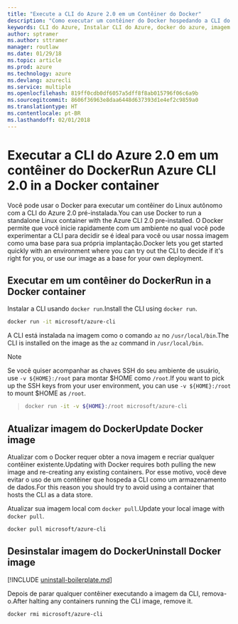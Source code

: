 ```yaml
---
title: "Execute a CLI do Azure 2.0 em um Contêiner do Docker"
description: "Como executar um contêiner do Docker hospedando a CLI do Azure 2.0"
keywords: CLI do Azure, Instalar CLI do Azure, docker do azure, imagem do docker do azure,
author: sptramer
ms.author: sttramer
manager: routlaw
ms.date: 01/29/18
ms.topic: article
ms.prod: azure
ms.technology: azure
ms.devlang: azurecli
ms.service: multiple
ms.openlocfilehash: 819ff0cdb0df6057a5dff8f8ab015796f06c6a9b
ms.sourcegitcommit: 8606f36963e8daa6448d637393d1e4ef2c9859a0
ms.translationtype: HT
ms.contentlocale: pt-BR
ms.lasthandoff: 02/01/2018
---
```

# <a name="run-azure-cli-20-in-a-docker-container"></a><span data-ttu-id="56b9e-104">Executar a CLI do Azure 2.0 em um contêiner do Docker</span><span class="sxs-lookup"><span data-stu-id="56b9e-104">Run Azure CLI 2.0 in a Docker container</span></span>

<span data-ttu-id="56b9e-105">Você pode usar o Docker para executar um contêiner do Linux autônomo com a CLI do Azure 2.0 pré-instalada.</span><span class="sxs-lookup"><span data-stu-id="56b9e-105">You can use Docker to run a standalone Linux container with the Azure CLI 2.0 pre-installed.</span></span> <span data-ttu-id="56b9e-106">O Docker permite que você inicie rapidamente com um ambiente no qual você pode experimentar a CLI para decidir se é ideal para você ou usar nossa imagem como uma base para sua própria implantação.</span><span class="sxs-lookup"><span data-stu-id="56b9e-106">Docker lets you get started quickly with an environment where you can try out the CLI to decide if it's right for you, or use our image as a base for your own deployment.</span></span>

## <a name="run-in-a-docker-container"></a><span data-ttu-id="56b9e-107">Executar em um contêiner do Docker</span><span class="sxs-lookup"><span data-stu-id="56b9e-107">Run in a Docker container</span></span>

<span data-ttu-id="56b9e-108">Instalar a CLI usando `docker run`.</span><span class="sxs-lookup"><span data-stu-id="56b9e-108">Install the CLI using `docker run`.</span></span>

   ```bash
   docker run -it microsoft/azure-cli
   ```

<span data-ttu-id="56b9e-109">A CLI está instalada na imagem como o comando `az` no `/usr/local/bin`.</span><span class="sxs-lookup"><span data-stu-id="56b9e-109">The CLI is installed on the image as the `az` command in `/usr/local/bin`.</span></span>

> [!NOTE]
> <span data-ttu-id="56b9e-110">Se você quiser acompanhar as chaves SSH do seu ambiente de usuário, use `-v ${HOME}:/root` para montar $HOME como `/root`.</span><span class="sxs-lookup"><span data-stu-id="56b9e-110">If you want to pick up the SSH keys from your user environment, you can use `-v ${HOME}:/root` to mount $HOME as `/root`.</span></span>

> ```bash
> docker run -it -v ${HOME}:/root microsoft/azure-cli
> ```

## <a name="update-docker-image"></a><span data-ttu-id="56b9e-111">Atualizar imagem do Docker</span><span class="sxs-lookup"><span data-stu-id="56b9e-111">Update Docker image</span></span>

<span data-ttu-id="56b9e-112">Atualizar com o Docker requer obter a nova imagem e recriar qualquer contêiner existente.</span><span class="sxs-lookup"><span data-stu-id="56b9e-112">Updating with Docker requires both pulling the new image and re-creating any existing containers.</span></span> <span data-ttu-id="56b9e-113">Por esse motivo, você deve evitar o uso de um contêiner que hospeda a CLI como um armazenamento de dados.</span><span class="sxs-lookup"><span data-stu-id="56b9e-113">For this reason you should try to avoid using a container that hosts the CLI as a data store.</span></span>

<span data-ttu-id="56b9e-114">Atualizar sua imagem local com `docker pull`.</span><span class="sxs-lookup"><span data-stu-id="56b9e-114">Update your local image with `docker pull`.</span></span>

```bash
docker pull microsoft/azure-cli
```

## <a name="uninstall-docker-image"></a><span data-ttu-id="56b9e-115">Desinstalar imagem do Docker</span><span class="sxs-lookup"><span data-stu-id="56b9e-115">Uninstall Docker image</span></span>

[!INCLUDE [uninstall-boilerplate.md](includes/uninstall-boilerplate.md)]

<span data-ttu-id="56b9e-116">Depois de parar qualquer contêiner executando a imagem da CLI, remova-o.</span><span class="sxs-lookup"><span data-stu-id="56b9e-116">After halting any containers running the CLI image, remove it.</span></span>

```bash
docker rmi microsoft/azure-cli
```
